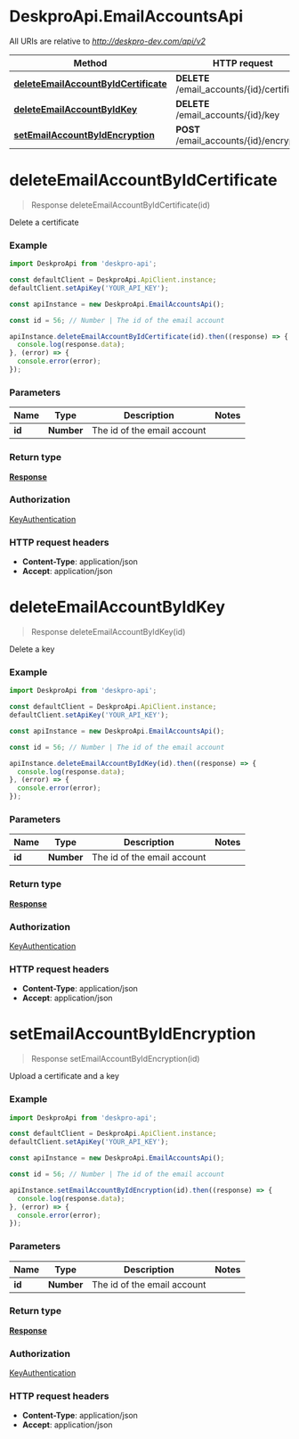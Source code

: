 # DeskproApi.EmailAccountsApi

All URIs are relative to *http://deskpro-dev.com/api/v2*

Method | HTTP request | Description
------------- | ------------- | -------------
[**deleteEmailAccountByIdCertificate**](EmailAccountsApi.md#deleteEmailAccountByIdCertificate) | **DELETE** /email_accounts/{id}/certificate | 
[**deleteEmailAccountByIdKey**](EmailAccountsApi.md#deleteEmailAccountByIdKey) | **DELETE** /email_accounts/{id}/key | 
[**setEmailAccountByIdEncryption**](EmailAccountsApi.md#setEmailAccountByIdEncryption) | **POST** /email_accounts/{id}/encryption | 


<a name="deleteEmailAccountByIdCertificate"></a>
# **deleteEmailAccountByIdCertificate**
> Response deleteEmailAccountByIdCertificate(id)



Delete a certificate

### Example
```javascript
import DeskproApi from 'deskpro-api';

const defaultClient = DeskproApi.ApiClient.instance;
defaultClient.setApiKey('YOUR_API_KEY');

const apiInstance = new DeskproApi.EmailAccountsApi();

const id = 56; // Number | The id of the email account

apiInstance.deleteEmailAccountByIdCertificate(id).then((response) => {
  console.log(response.data);
}, (error) => {
  console.error(error);
});

```

### Parameters

Name | Type | Description  | Notes
------------- | ------------- | ------------- | -------------
 **id** | **Number**| The id of the email account | 

### Return type

[**Response**](Response.md)

### Authorization

[KeyAuthentication](../README.md#KeyAuthentication)

### HTTP request headers

 - **Content-Type**: application/json
 - **Accept**: application/json

<a name="deleteEmailAccountByIdKey"></a>
# **deleteEmailAccountByIdKey**
> Response deleteEmailAccountByIdKey(id)



Delete a key

### Example
```javascript
import DeskproApi from 'deskpro-api';

const defaultClient = DeskproApi.ApiClient.instance;
defaultClient.setApiKey('YOUR_API_KEY');

const apiInstance = new DeskproApi.EmailAccountsApi();

const id = 56; // Number | The id of the email account

apiInstance.deleteEmailAccountByIdKey(id).then((response) => {
  console.log(response.data);
}, (error) => {
  console.error(error);
});

```

### Parameters

Name | Type | Description  | Notes
------------- | ------------- | ------------- | -------------
 **id** | **Number**| The id of the email account | 

### Return type

[**Response**](Response.md)

### Authorization

[KeyAuthentication](../README.md#KeyAuthentication)

### HTTP request headers

 - **Content-Type**: application/json
 - **Accept**: application/json

<a name="setEmailAccountByIdEncryption"></a>
# **setEmailAccountByIdEncryption**
> Response setEmailAccountByIdEncryption(id)



Upload a certificate and a key

### Example
```javascript
import DeskproApi from 'deskpro-api';

const defaultClient = DeskproApi.ApiClient.instance;
defaultClient.setApiKey('YOUR_API_KEY');

const apiInstance = new DeskproApi.EmailAccountsApi();

const id = 56; // Number | The id of the email account

apiInstance.setEmailAccountByIdEncryption(id).then((response) => {
  console.log(response.data);
}, (error) => {
  console.error(error);
});

```

### Parameters

Name | Type | Description  | Notes
------------- | ------------- | ------------- | -------------
 **id** | **Number**| The id of the email account | 

### Return type

[**Response**](Response.md)

### Authorization

[KeyAuthentication](../README.md#KeyAuthentication)

### HTTP request headers

 - **Content-Type**: application/json
 - **Accept**: application/json

